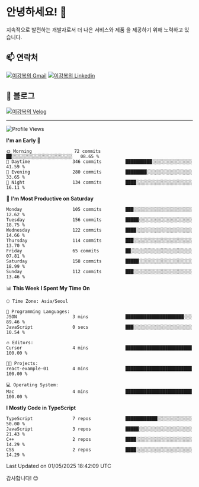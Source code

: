 # 안녕하세요! 👋

지속적으로 발전하는 개발자로서 더 나은 서비스와 제품
을 제공하기 위해 노력하고 있습니다.

## 📫 연락처
[![이강복의 Gmail](https://img.shields.io/badge/Gmail-D14836?style=for-the-badge&logo=gmail&logoColor=white)](mailto:pmmm114@gmail.com)
[![이강복의 Linkedin](https://img.shields.io/badge/LinkedIn-0077B5?style=for-the-badge&logo=linkedin&logoColor=white)](https://www.linkedin.com/in/lkb0297)

## 📝 블로그
[![이강복의 Velog](https://img.shields.io/badge/Velog-ffffff?style=for-the-badge&logo=velog)](https://velog.io/@pmmm114/posts)

---
<!--START_SECTION:waka-->
![Profile Views](http://img.shields.io/badge/Profile%20Views-0-blue)

**I'm an Early 🐤** 

```text
🌞 Morning                72 commits          ██░░░░░░░░░░░░░░░░░░░░░░░   08.65 % 
🌆 Daytime                346 commits         ██████████░░░░░░░░░░░░░░░   41.59 % 
🌃 Evening                280 commits         ████████░░░░░░░░░░░░░░░░░   33.65 % 
🌙 Night                  134 commits         ████░░░░░░░░░░░░░░░░░░░░░   16.11 % 
```
📅 **I'm Most Productive on Saturday** 

```text
Monday                   105 commits         ███░░░░░░░░░░░░░░░░░░░░░░   12.62 % 
Tuesday                  156 commits         █████░░░░░░░░░░░░░░░░░░░░   18.75 % 
Wednesday                122 commits         ████░░░░░░░░░░░░░░░░░░░░░   14.66 % 
Thursday                 114 commits         ███░░░░░░░░░░░░░░░░░░░░░░   13.70 % 
Friday                   65 commits          ██░░░░░░░░░░░░░░░░░░░░░░░   07.81 % 
Saturday                 158 commits         █████░░░░░░░░░░░░░░░░░░░░   18.99 % 
Sunday                   112 commits         ███░░░░░░░░░░░░░░░░░░░░░░   13.46 % 
```


📊 **This Week I Spent My Time On** 

```text
🕑︎ Time Zone: Asia/Seoul

💬 Programming Languages: 
JSON                     3 mins              ██████████████████████░░░   89.46 % 
JavaScript               0 secs              ███░░░░░░░░░░░░░░░░░░░░░░   10.54 % 

🔥 Editors: 
Cursor                   4 mins              █████████████████████████   100.00 % 

🐱‍💻 Projects: 
react-example-01         4 mins              █████████████████████████   100.00 % 

💻 Operating System: 
Mac                      4 mins              █████████████████████████   100.00 % 
```

**I Mostly Code in TypeScript** 

```text
TypeScript               7 repos             ████████████░░░░░░░░░░░░░   50.00 % 
JavaScript               3 repos             █████░░░░░░░░░░░░░░░░░░░░   21.43 % 
C++                      2 repos             ████░░░░░░░░░░░░░░░░░░░░░   14.29 % 
CSS                      2 repos             ████░░░░░░░░░░░░░░░░░░░░░   14.29 % 
```




 Last Updated on 01/05/2025 18:42:09 UTC
<!--END_SECTION:waka-->

감사합니다! 😊
